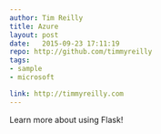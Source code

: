 ```yaml
---
author: Tim Reilly 
title: Azure
layout: post
date:   2015-09-23 17:11:19
repo: http://github.com/timmyreilly
tags: 
- sample 
- microsoft 

link: http://timmyreilly.com
---
```


Learn more about using Flask! 